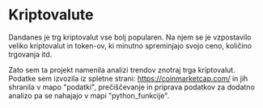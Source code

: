 # Kriptovalute

Dandanes je trg kriptovalut vse bolj popularen. Na njem se je vzpostavilo veliko kriptovalut in token-ov, ki minutno spreminjajo svojo ceno, količino trgovanja itd.

Zato sem ta projekt namenila analizi trendov znotraj trga kriptovalut. Podatke sem izvozila iz spletne strani: https://coinmarketcap.com/ in jih shranila v mapo "podatki", prečiščevanje in priprava podatkov za dodatno analizo pa se nahajajo v mapi "python_funkcije". 
